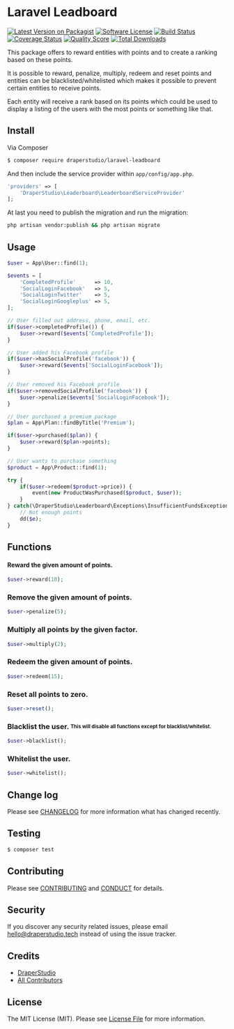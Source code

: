 # Laravel Leadboard

[![Latest Version on Packagist][ico-version]][link-packagist]
[![Software License][ico-license]](LICENSE.md)
[![Build Status][ico-travis]][link-travis]
[![Coverage Status][ico-scrutinizer]][link-scrutinizer]
[![Quality Score][ico-code-quality]][link-code-quality]
[![Total Downloads][ico-downloads]][link-downloads]

This package offers to reward entities with points and to create a ranking based on these points.

It is possible to reward, penalize, multiply, redeem and reset points and entities can be blacklisted/whitelisted which makes it possible to prevent certain entities to receive points.

Each entity will receive a rank based on its points which could be used to display a listing of the users with the most points or something like that.

## Install

Via Composer

``` bash
$ composer require draperstudio/laravel-leadboard
```

And then include the service provider within `app/config/app.php`.

``` php
'providers' => [
    'DraperStudio\Leaderboard\LeaderboardServiceProvider'
];
```

At last you need to publish the migration and run the migration:

```bash
php artisan vendor:publish && php artisan migrate
```

## Usage

``` php
$user = App\User::find(1);

$events = [
    'CompletedProfile'      => 10,
    'SocialLoginFacebook'   => 5,
    'SocialLoginTwitter'    => 5,
    'SocialLoginGoogleplus' => 5,
];

// User filled out address, phone, email, etc.
if($user->completedProfile()) {
    $user->reward($events['CompletedProfile']);
}

// User added his Facebook profile
if($user->hasSocialProfile('facebook')) {
    $user->reward($events['SocialLoginFacebook']);
}

// User removed his Facebook profile
if($user->removedSocialProfile('facebook')) {
    $user->penalize($events['SocialLoginFacebook']);
}

// User purchased a premium package
$plan = App\Plan::findByTitle('Premium');

if($user->purchased($plan)) {
    $user->reward($plan->points);
}

// User wants to purchase something
$product = App\Product::find(1);

try {
    if($user->redeem($product->price)) {
        event(new ProductWasPurchased($product, $user));
    }
} catch(\DraperStudio\Leaderboard\Exceptions\InsufficientFundsException $e) {
    // Not enough points
    dd($e);
}
```

## Functions

#### Reward the given amount of points.
``` php
$user->reward(10);
```

### Remove the given amount of points.
``` php
$user->penalize(5);
```

### Multiply all points by the given factor.
``` php
$user->multiply(2);
```

### Redeem the given amount of points.
``` php
$user->redeem(15);
```

### Reset all points to zero.
``` php
$user->reset();
```

### Blacklist the user. <sub><sup>This will disable all functions except for blacklist/whitelist.</sub></sup>
``` php
$user->blacklist();
```

### Whitelist the user.
``` php
$user->whitelist();
```

## Change log

Please see [CHANGELOG](CHANGELOG.md) for more information what has changed recently.

## Testing

``` bash
$ composer test
```

## Contributing

Please see [CONTRIBUTING](.github/CONTRIBUTING.md) and [CONDUCT](CONDUCT.md) for details.

## Security

If you discover any security related issues, please email hello@draperstudio.tech instead of using the issue tracker.

## Credits

- [DraperStudio][link-author]
- [All Contributors][link-contributors]

## License

The MIT License (MIT). Please see [License File](LICENSE.md) for more information.

[ico-version]: https://img.shields.io/packagist/v/DraperStudio/laravel-leadboard.svg?style=flat-square
[ico-license]: https://img.shields.io/badge/license-MIT-brightgreen.svg?style=flat-square
[ico-travis]: https://img.shields.io/travis/DraperStudio/Laravel-Leadboard/master.svg?style=flat-square
[ico-scrutinizer]: https://img.shields.io/scrutinizer/coverage/g/DraperStudio/laravel-leadboard.svg?style=flat-square
[ico-code-quality]: https://img.shields.io/scrutinizer/g/DraperStudio/laravel-leadboard.svg?style=flat-square
[ico-downloads]: https://img.shields.io/packagist/dt/DraperStudio/laravel-leadboard.svg?style=flat-square

[link-packagist]: https://packagist.org/packages/DraperStudio/laravel-leadboard
[link-travis]: https://travis-ci.org/DraperStudio/Laravel-Leadboard
[link-scrutinizer]: https://scrutinizer-ci.com/g/DraperStudio/laravel-leadboard/code-structure
[link-code-quality]: https://scrutinizer-ci.com/g/DraperStudio/laravel-leadboard
[link-downloads]: https://packagist.org/packages/DraperStudio/laravel-leadboard
[link-author]: https://github.com/DraperStudio
[link-contributors]: ../../contributors
